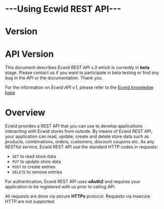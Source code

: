 # ---Using Ecwid REST API---

# Version
# API Version
This document describes *Ecwid REST API v.3* which is currently in **beta** stage. Please contact us if you want to participate in beta testing or find any bug in the API or the documentation. Thank you. 

For the information on *Ecwid API v.1*, please refer to the [Ecwid knowledge base](http://kb.ecwid.com/w/page/25232810/API)

# Overview
Ecwid provides a REST API that you can use to develop applications interacting with Ecwid stores from outside. By means of Ecwid REST API, your application can read, update, create and delete store data such as products, combinations, orders, customers, discount coupons etc. As any RESTful service, Ecwid REST API use the standard HTTP codes in requests: 

* `GET` to read store data
* `PUT` to update store data
* `POST` to create entries
* `DELETE` to remove entries

For authentication, Ecwid REST API uses **oAuth2** and requires your application to be registered with us prior to calling API. 

All requests are done via secure **HTTPs** protocol. Requests via insecure HTTP are not supported.

